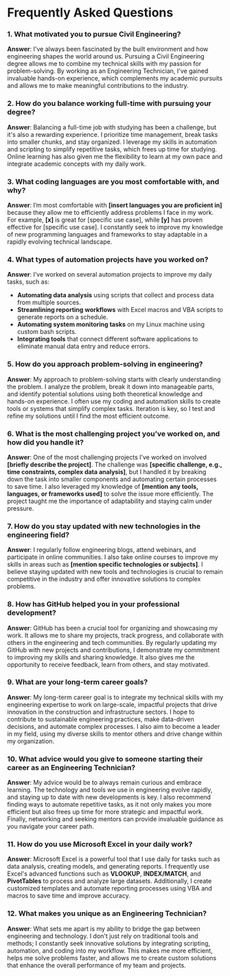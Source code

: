 # Frequently Asked Questions

### 1. **What motivated you to pursue Civil Engineering?**
   **Answer**:
   I've always been fascinated by the built environment and how engineering shapes the world around us. Pursuing a Civil Engineering degree allows me to combine my technical skills with my passion for problem-solving. By working as an Engineering Technician, I've gained invaluable hands-on experience, which complements my academic pursuits and allows me to make meaningful contributions to the industry.

### 2. **How do you balance working full-time with pursuing your degree?**
   **Answer**:
   Balancing a full-time job with studying has been a challenge, but it's also a rewarding experience. I prioritize time management, break tasks into smaller chunks, and stay organized. I leverage my skills in automation and scripting to simplify repetitive tasks, which frees up time for studying. Online learning has also given me the flexibility to learn at my own pace and integrate academic concepts with my daily work.

### 3. **What coding languages are you most comfortable with, and why?**
   **Answer**:
   I’m most comfortable with **[insert languages you are proficient in]** because they allow me to efficiently address problems I face in my work. For example, **[x]** is great for [specific use case], while **[y]** has proven effective for [specific use case]. I constantly seek to improve my knowledge of new programming languages and frameworks to stay adaptable in a rapidly evolving technical landscape.

### 4. **What types of automation projects have you worked on?**
   **Answer**:
   I’ve worked on several automation projects to improve my daily tasks, such as:
   - **Automating data analysis** using scripts that collect and process data from multiple sources.
   - **Streamlining reporting workflows** with Excel macros and VBA scripts to generate reports on a schedule.
   - **Automating system monitoring tasks** on my Linux machine using custom bash scripts.
   - **Integrating tools** that connect different software applications to eliminate manual data entry and reduce errors.

### 5. **How do you approach problem-solving in engineering?**
   **Answer**:
   My approach to problem-solving starts with clearly understanding the problem. I analyze the problem, break it down into manageable parts, and identify potential solutions using both theoretical knowledge and hands-on experience. I often use my coding and automation skills to create tools or systems that simplify complex tasks. Iteration is key, so I test and refine my solutions until I find the most efficient outcome.

### 6. **What is the most challenging project you’ve worked on, and how did you handle it?**
   **Answer**:
   One of the most challenging projects I’ve worked on involved **[briefly describe the project]**. The challenge was **[specific challenge, e.g., time constraints, complex data analysis]**, but I handled it by breaking down the task into smaller components and automating certain processes to save time. I also leveraged my knowledge of **[mention any tools, languages, or frameworks used]** to solve the issue more efficiently. The project taught me the importance of adaptability and staying calm under pressure.

### 7. **How do you stay updated with new technologies in the engineering field?**
   **Answer**:
   I regularly follow engineering blogs, attend webinars, and participate in online communities. I also take online courses to improve my skills in areas such as **[mention specific technologies or subjects]**. I believe staying updated with new tools and technologies is crucial to remain competitive in the industry and offer innovative solutions to complex problems.

### 8. **How has GitHub helped you in your professional development?**
   **Answer**:
   GitHub has been a crucial tool for organizing and showcasing my work. It allows me to share my projects, track progress, and collaborate with others in the engineering and tech communities. By regularly updating my GitHub with new projects and contributions, I demonstrate my commitment to improving my skills and sharing knowledge. It also gives me the opportunity to receive feedback, learn from others, and stay motivated.

### 9. **What are your long-term career goals?**
   **Answer**:
   My long-term career goal is to integrate my technical skills with my engineering expertise to work on large-scale, impactful projects that drive innovation in the construction and infrastructure sectors. I hope to contribute to sustainable engineering practices, make data-driven decisions, and automate complex processes. I also aim to become a leader in my field, using my diverse skills to mentor others and drive change within my organization.

### 10. **What advice would you give to someone starting their career as an Engineering Technician?**
   **Answer**:
   My advice would be to always remain curious and embrace learning. The technology and tools we use in engineering evolve rapidly, and staying up to date with new developments is key. I also recommend finding ways to automate repetitive tasks, as it not only makes you more efficient but also frees up time for more strategic and impactful work. Finally, networking and seeking mentors can provide invaluable guidance as you navigate your career path.

### 11. **How do you use Microsoft Excel in your daily work?**
   **Answer**:
   Microsoft Excel is a powerful tool that I use daily for tasks such as data analysis, creating models, and generating reports. I frequently use Excel's advanced functions such as **VLOOKUP**, **INDEX/MATCH**, and **PivotTables** to process and analyze large datasets. Additionally, I create customized templates and automate reporting processes using VBA and macros to save time and improve accuracy.

### 12. **What makes you unique as an Engineering Technician?**
   **Answer**:
   What sets me apart is my ability to bridge the gap between engineering and technology. I don't just rely on traditional tools and methods; I constantly seek innovative solutions by integrating scripting, automation, and coding into my workflow. This makes me more efficient, helps me solve problems faster, and allows me to create custom solutions that enhance the overall performance of my team and projects.
